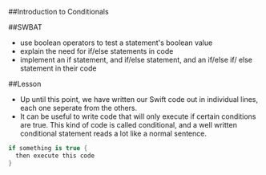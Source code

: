 ##Introduction to Conditionals

##SWBAT
- use boolean operators to test a statement's boolean value
- explain the need for if/else statements in code
- implement an if statement, and if/else statement, and an if/else if/ else statement in their code

##Lesson
- Up until this point, we have written our Swift code out in individual lines, each one seperate from the others.
- It can be useful to write code that will only execute if certain conditions are true. This kind of code is called conditional, and a well written conditional statement reads a lot like a normal sentence.
```Swift
if something is true {
  then execute this code
}
